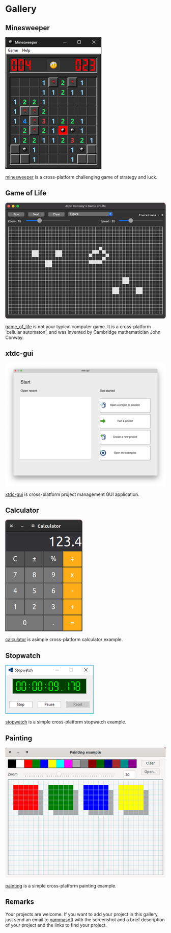 # Gallery

## Minesweeper

[![minesweeper](/pictures/minesweeper.png)](https://github.com/gammasoft71/xtd/blob/master/examples/xtd.forms.examples/games/minesweeper/README.md)

[minesweeper](https://github.com/gammasoft71/xtd/blob/master/examples/xtd.forms.examples/games/minesweeper/README.md) is a cross-platform challenging game of strategy and luck.

## Game of Life

[![game_of_life](/pictures/game_of_life.png)](https://github.com/gammasoft71/xtd/blob/master/examples/xtd.forms.examples/games/game_of_life/README.md)

[game_of_life](https://github.com/gammasoft71/xtd/blob/master/examples/xtd.forms.examples/games/game_of_life/README.md) is not your typical computer game. It is a cross-platform 'cellular automaton', and was invented by Cambridge mathematician John Conway.

## xtdc-gui

[![xtdc-gui](/pictures/xtdc-gui.png)](https://github.com/gammasoft71/xtd/blob/master/tools/xtdc-gui/README.md)

[xtdc-gui](https://github.com/gammasoft71/xtd/blob/master/tools/xtdc-gui/README.md) is cross-platform project management GUI application.

## Calculator

[![calculator](/pictures/calculator.png)](https://github.com/gammasoft71/xtd/blob/master/examples/xtd.forms.examples/others/calculator/README.md)

[calculator](https://github.com/gammasoft71/xtd/blob/master/examples/xtd.forms.examples/others/calculator/README.md) is asimple cross-platform calculator example.

## Stopwatch

[![stopwatch](/pictures/stopwatch.png)](https://github.com/gammasoft71/xtd/blob/master/examples/xtd.forms.examples/others/stopwatch_form/README.md)

[stopwatch](https://github.com/gammasoft71/xtd/blob/master/examples/xtd.forms.examples/others/stopwatch_form/README.md) is a simple cross-platform stopwatch example.

## Painting

[![painting](/pictures/painting.png)](https://github.com/gammasoft71/xtd/blob/master/examples/xtd.forms.examples/others/painting/README.md)

[painting](https://github.com/gammasoft71/xtd/blob/master/examples/xtd.forms.examples/others/painting/README.md) is a simple cross-platform painting example.

## Remarks

Your projects are welcome. If you want to add your project in this gallery, just send an email to [gammasoft](mailto:gammasoft71@gmail.com) with the screenshot and a brief description of your project and the links to find your project.
